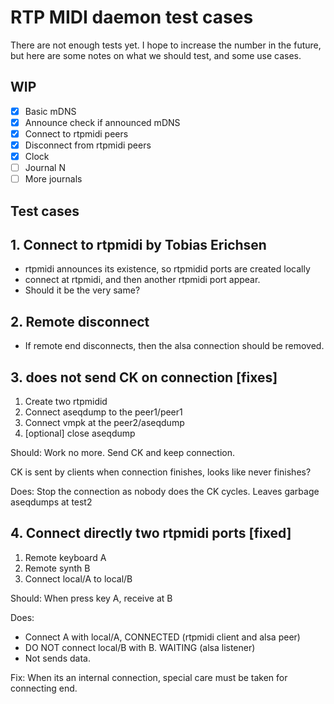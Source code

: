 # RTP MIDI daemon test cases

There are not enough tests yet. I hope to increase the number in the future, but
here are some notes on what we should test, and some use cases.

## WIP

- [x] Basic mDNS
- [x] Announce check if announced mDNS
- [x] Connect to rtpmidi peers
- [x] Disconnect from rtpmidi peers
- [x] Clock
- [ ] Journal N
- [ ] More journals

## Test cases

## 1. Connect to rtpmidi by Tobias Erichsen

- rtpmidi announces its existence, so rtpmidid ports are created locally
- connect at rtpmidi, and then another rtpmidi port appear.
- Should it be the very same?

## 2. Remote disconnect

- If remote end disconnects, then the alsa connection should be removed.

## 3. does not send CK on connection [fixes]

1. Create two rtpmidid
2. Connect aseqdump to the peer1/peer1
3. Connect vmpk at the peer2/aseqdump
4. [optional] close aseqdump

Should:
Work no more. Send CK and keep connection.

CK is sent by clients when connection finishes, looks like never finishes?

Does:
Stop the connection as nobody does the CK cycles.
Leaves garbage aseqdumps at test2

## 4. Connect directly two rtpmidi ports [fixed]

1. Remote keyboard A
2. Remote synth B
3. Connect local/A to local/B

Should:
When press key A, receive at B

Does:

- Connect A with local/A, CONNECTED (rtpmidi client and alsa peer)
- DO NOT connect local/B with B. WAITING (alsa listener)
- Not sends data.

Fix: When its an internal connection, special care must be taken for connecting end.
